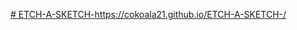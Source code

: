 [# ETCH-A-SKETCH-](https://cokoala21.github.io/ETCH-A-SKETCH-/)https://cokoala21.github.io/ETCH-A-SKETCH-/
